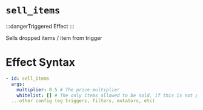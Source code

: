 # `sell_items`
:::dangerTriggered Effect
:::

Sells dropped items / item from trigger

# Effect Syntax
```yaml
- id: sell_items
  args:
    multiplier: 0.5 # The price multiplier
    whitelist: [] # The only items allowed to be sold, if this is not present all items can be sold
  ...other config (eg triggers, filters, mutators, etc)
```